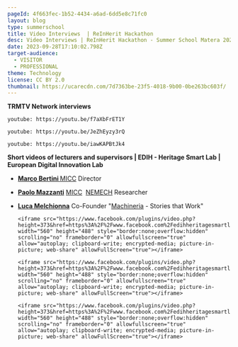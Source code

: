 ```yaml
---
pageId: 4f663fec-1b52-4434-a6ad-6dd5e8c71fc0
layout: blog
type: summerschool
title: Video Interviews  | ReInHerit Hackathon
desc: Video Interviews | ReInHerit Hackathon - Summer School Matera 2023
date: 2023-09-28T17:10:02.798Z
target-audience:
  - VISITOR
  - PROFESSIONAL
theme: Technology
license: CC BY 2.0
thumbnail: https://ucarecdn.com/7d7363be-23f5-4018-9b00-0be263bc603f/
---
```

**TRMTV Network  interviews**

`youtube: https://youtu.be/f7aXbFrET1Y`

`youtube: https://youtu.be/JeZhEyzy3rQ`

`youtube: https://youtu.be/iawKAPBtJk4`

**Short videos of lecturers and supervisors | EDIH - Heritage Smart Lab | European Digital Innovation Lab**

* **[Marco Bertini ](https://fb.watch/m1fi_IuJaJ/)**[MICC](http://www.micc.unifi.it) Director [](https://www.facebook.com/miccunifi?__tn__=-%5DK)
* **[Paolo Mazzanti](https://fb.watch/m1fnU4hRUN/)** [MICC](http://www.micc.unifi.it)  [NEMECH](http://nemech.unifi.it) Researcher
* **[Luca Melchionna](https://fb.watch/m1WYwW2mCo/)** Co-Founder "[Machineria](https://machineria.it/machineria-stories-that-work) - Stories that Work"

  ```
  <iframe src="https://www.facebook.com/plugins/video.php?height=373&href=https%3A%2F%2Fwww.facebook.com%2Fedihheritagesmartlab%2Fvideos%2F1231476744196631%2F&show_text=true&width=560&t=0" width="560" height="488" style="border:none;overflow:hidden" scrolling="no" frameborder="0" allowfullscreen="true" allow="autoplay; clipboard-write; encrypted-media; picture-in-picture; web-share" allowFullScreen="true"></iframe>
  ```

  ```
  <iframe src="https://www.facebook.com/plugins/video.php?height=373&href=https%3A%2F%2Fwww.facebook.com%2Fedihheritagesmartlab%2Fvideos%2F1539670553508537%2F&show_text=true&width=560&t=0" width="560" height="488" style="border:none;overflow:hidden" scrolling="no" frameborder="0" allowfullscreen="true" allow="autoplay; clipboard-write; encrypted-media; picture-in-picture; web-share" allowFullScreen="true"></iframe>
  ```

  ```
  <iframe src="https://www.facebook.com/plugins/video.php?height=373&href=https%3A%2F%2Fwww.facebook.com%2Fedihheritagesmartlab%2Fvideos%2F160826557018919%2F&show_text=true&width=560&t=0" width="560" height="488" style="border:none;overflow:hidden" scrolling="no" frameborder="0" allowfullscreen="true" allow="autoplay; clipboard-write; encrypted-media; picture-in-picture; web-share" allowFullScreen="true"></iframe>
  ```